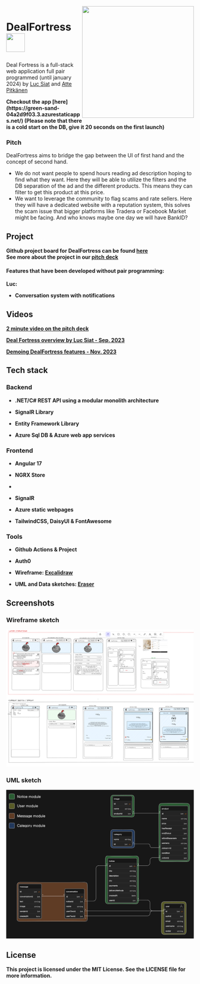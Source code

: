 <img align="right" width="300px" height="300px" src="https://cdn.discordapp.com/attachments/1086348202283909260/1171381217606782976/BigDFPixel.png?ex=655c78c5&is=654a03c5&hm=c96da9a03b38368630b7f396c522bd9b90aed76d62f13caf6a9bba50aec0a326&"/>

# DealFortress <img  width="50px" height="50px" src="https://cdn.discordapp.com/attachments/1086348202283909260/1171381217606782976/BigDFPixel.png?ex=655c78c5&is=654a03c5&hm=c96da9a03b38368630b7f396c522bd9b90aed76d62f13caf6a9bba50aec0a326&"/>
Deal Fortress is a full-stack web application 
full pair programmed (until january 2024) by [Luc Siat](https://github.com/Luc-Siat) and [Atte Pitkänen](https://github.com/attepitkaenen) 

<strong> 
  Checkout the app [here](https://green-sand-04a2d9f03.3.azurestaticapps.net/) (Please note that there is a cold start on the DB, give it 20 seconds on the first launch) 
</strong>

### Pitch

DealFortress aims to bridge the gap between the UI of first hand and the concept of second hand. 
  - We do not want people to spend hours reading ad description hoping to find what they want. Here they will be able to utilize the filters and the DB separation of the ad and the different products. This means they can filter to get this product at this price.
  - We want to leverage the community to flag scams and rate sellers. Here they will have a dedicated website with a reputation system, this solves the scam issue that bigger platforms like Tradera or Facebook Market might be facing. And who knows maybe one day we will have BankID?


## Project

<strong>Github project board for DealFortress can be found <strong>[here](https://github.com/orgs/DealFortress/projects/2/views/1)  
See more about the project in our [pitch deck](https://docs.google.com/presentation/d/1hlW0DBOonpe2wFysVZdgJIRN3Cm0_9keEeikIJLs-qU/edit?usp=sharing)

#### Features that have been developed without pair programming:

Luc:
  - Conversation system with notifications

## Videos
[2 minute video on the pitch deck](https://youtu.be/FD3JxMlWXQQ) 

[Deal Fortress overview by Luc Siat - Sep. 2023](https://studio.youtube.com/video/abTcDyegfxM/edit) 

[Demoing DealFortress features - Nov. 2023](https://studio.youtube.com/video/abTcDyegfxM/edit) 

<!-- [30 minute pair programmed coding session](https://youtu.be/bgvt1kpQ9RY) -->


## Tech stack

### Backend

  -  .NET/C# REST API using a modular monolith architecture

  - SignalR Library

  - Entity Framework Library

  - Azure Sql DB & Azure web app services 

### Frontend
  
  - Angular 17
    
  - NGRX Store
  - 
  - SignalR

  - Azure static webpages
    
  - TailwindCSS, DaisyUI & FontAwesome

### Tools

  - Github Actions & Project
    
  - Auth0

  <!-- - Design sketch: [Figma prototype and components](https://www.figma.com/file/6pMA53jsPBJ6p0kguOzKba/Deal-Fortress-prototype?type=design&node-id=0-1&t=9esxib8YXRiofpYN-0) -->
  
  - Wireframe: [Excalidraw](https://excalidraw.com/#room=2ab6f5d1e7b980f0d720,gnL2G7lG_2TnaVrYLOBTKg)
  
  - UML and Data sketches: [Eraser](https://app.eraser.io/workspace/fNTcdg5ZpTmM6w0OyhfA)

<!-- ![Screenshot](./screenshot.png) -->

## Screenshots

### Wireframe sketch
<img src="excalidraw.png" />

### UML sketch
<img src="uml-sketch.png" />

## License
This project is licensed under the MIT License. See the LICENSE file for more information.
